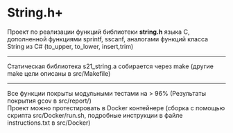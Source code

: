 # String.h+

Проект по реализации функций библиотеки **string.h** языка C, дополненной функциями sprintf, sscanf, аналогами функций класса String из C# (to_upper, to_lower, insert,trim)<br />
___
Статическая библиотека s21_string.a собирается через make (другие make цели описаны в src/Makefile)
___

Все функции покрыты модульными тестами на > 96% (Результаты покрытия gcov в src/report/)<br />
Проект можно протестировать в Docker контейнере (сборка с помощью скрипта src/Docker/run.sh, подробные инструкции в файле instructions.txt в src/Docker)
